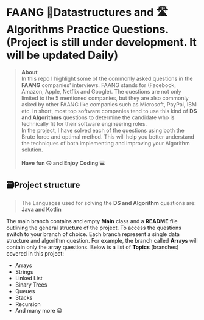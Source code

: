 # FAANG 📜Datastructures and 🛣Algorithms Practice Questions. (Project is still under development. It will be updated Daily)
> **About** <br>In this repo I highlight some of the commonly asked questions in the **FAANG** companies' interviews. FAANG
stands for (Facebook, Amazon, Apple, Netflix and Google). The questions are not only limited to the 5 mentioned
companies, but they are also commonly asked by other FAANG like companies such as Microsoft, PayPal, IBM etc.
In short, most top software companies tend to use this kind of **DS and Algorithms** questions
> to determine the candidate who is technically fit for their software engineering roles.
> <br> In the project, I have solved each of the questions using both the Brute force and optimal method.
> This will help you better understand the techniques of both implementing and improving your 
> Algorithm solution.<br> <br>
> **Have fun 🙃 and Enjoy Coding 💻**
> 

## 🗃Project structure
> The Languages used for solving the **DS and Algorithm** questions are: **Java and Kotlin**

The main branch contains and empty **Main** class and a **README** file outlining the general structure of the project.
To access the questions switch to your branch of choice. Each branch represent a single data structure and algorithm 
question. For example, the branch called **Arrays** will contain only the array questions. Below is a list of **Topics**
(branches) covered in this project: <br>
* Arrays
* Strings
* Linked List
* Binary Trees
* Queues
* Stacks
* Recursion
* And many more 😀


